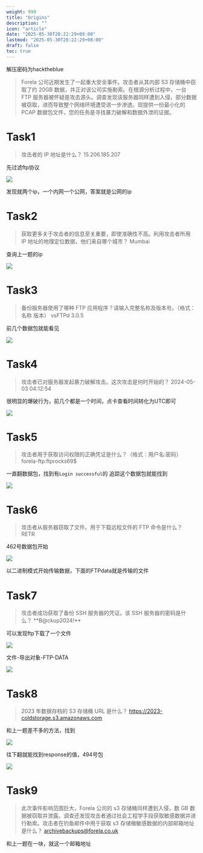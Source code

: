 ```yaml
---
weight: 999
title: "Origins"
description: ""
icon: "article"
date: "2025-05-30T20:22:29+08:00"
lastmod: "2025-05-30T20:22:29+08:00"
draft: false
toc: true
---
```


解压密码为hacktheblue

>Forela 公司近期发生了一起重大安全事件。攻击者从其内部 S3 存储桶中窃取了约 20GB 数据，并正对该公司实施勒索。在根源分析过程中，一台 FTP 服务器被怀疑是攻击源头。调查发现该服务器同样遭到入侵，部分数据被窃取，进而导致整个网络环境遭受进一步渗透。现提供一份最小化的 PCAP 数据包文件，您的任务是寻找暴力破解和数据外泄的证据。

# Task1
>攻击者的 IP 地址是什么？
>15.206.185.207

先过滤ftp协议

![](https://m1st0rybucket.oss-cn-beijing.aliyuncs.com/pic/Origins-1.png)

发现就两个ip，一个内网一个公网，答案就是公网的ip
# Task2
>获取更多关于攻击者的信息至关重要，即使准确性不高。利用攻击者所用 IP 地址的地理定位数据，他们来自哪个城市？
>Mumbai

查询上一题的ip

![](https://m1st0rybucket.oss-cn-beijing.aliyuncs.com/pic/Origins-2.png)

# Task3
>备份服务器使用了哪种 FTP 应用程序？请输入完整名称及版本号。（格式：名称 版本）
>vsFTPd 3.0.5

前几个数据包就能看见

![](https://m1st0rybucket.oss-cn-beijing.aliyuncs.com/pic/Origins-3.png)

# Task4
>攻击者已对服务器发起暴力破解攻击。这次攻击是何时开始的？
>2024-05-03 04:12:54

很明显的爆破行为，前几个都是一个时间，点卡查看时间转化为UTC即可

![](https://m1st0rybucket.oss-cn-beijing.aliyuncs.com/pic/Origins-4.png)

# Task5
>攻击者用于获取访问权限的正确凭证是什么？（格式：用户名:密码）
>forela-ftp:ftprocks69$

一直翻数据包，找到有`Login successful`的
追踪这个数据包就能找到

![](https://m1st0rybucket.oss-cn-beijing.aliyuncs.com/pic/Origins-5.png)

# Task6
>攻击者从服务器窃取了文件。用于下载远程文件的 FTP 命令是什么？
>RETR

462号数据包开始

![](https://m1st0rybucket.oss-cn-beijing.aliyuncs.com/pic/Origins-6.png)

以二进制模式开始传输数据，下面的FTPdata就是传输的文件
# Task7
>攻击者成功获取了备份 SSH 服务器的凭证。该 SSH 服务器的密码是什么？
>\*\*B@ckup2024!**

可以发现ftp下载了一个文件

![](https://m1st0rybucket.oss-cn-beijing.aliyuncs.com/pic/Origins-7.png)

文件-导出对象-FTP-DATA

![](https://m1st0rybucket.oss-cn-beijing.aliyuncs.com/pic/Origins-8.png)

# Task8
>2023 年数据存档的 S3 存储桶 URL 是什么？
>https://2023-coldstorage.s3.amazonaws.com

和上一题差不多的方法，找到

![](https://m1st0rybucket.oss-cn-beijing.aliyuncs.com/pic/Origins-9.png)

往下翻就能找到response的值，494号包

![](https://m1st0rybucket.oss-cn-beijing.aliyuncs.com/pic/Origins-10.png)

# Task9
>此次事件影响范围巨大，Forela 公司的 s3 存储桶同样遭到入侵，数 GB 数据被窃取并泄露。调查还发现攻击者通过社会工程学手段获取敏感数据并进行勒索。攻击者在钓鱼邮件中用于获取 s3 存储桶敏感数据的内部邮箱地址是什么？
>archivebackups@forela.co.uk

和上一题在一块，就这一个邮箱地址